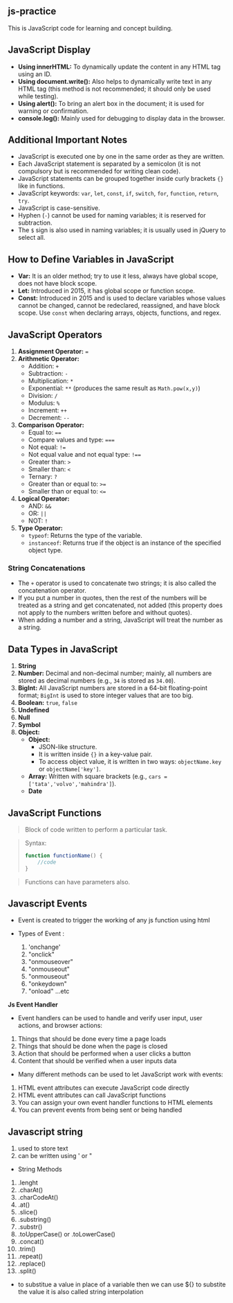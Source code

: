 
## js-practice

This is JavaScript code for learning and concept building.

## JavaScript Display

- **Using innerHTML:** To dynamically update the content in any HTML tag using an ID.
- **Using document.write():** Also helps to dynamically write text in any HTML tag (this method is not recommended; it should only be used while testing).
- **Using alert():** To bring an alert box in the document; it is used for warning or confirmation.
- **console.log():** Mainly used for debugging to display data in the browser.

## Additional Important Notes

- JavaScript is executed one by one in the same order as they are written.
- Each JavaScript statement is separated by a semicolon (it is not compulsory but is recommended for writing clean code).
- JavaScript statements can be grouped together inside curly brackets `{}` like in functions.
- JavaScript keywords: `var`, `let`, `const`, `if`, `switch`, `for`, `function`, `return`, `try`.
- JavaScript is case-sensitive.
- Hyphen (`-`) cannot be used for naming variables; it is reserved for subtraction.
- The `$` sign is also used in naming variables; it is usually used in jQuery to select all.

## How to Define Variables in JavaScript

- **Var:** It is an older method; try to use it less, always have global scope, does not have block scope.
- **Let:** Introduced in 2015, it has global scope or function scope.
- **Const:** Introduced in 2015 and is used to declare variables whose values cannot be changed, cannot be redeclared, reassigned, and have block scope. Use `const` when declaring arrays, objects, functions, and regex.

## JavaScript Operators

1. **Assignment Operator:** `=`
2. **Arithmetic Operator:**
   - Addition: `+`
   - Subtraction: `-`
   - Multiplication: `*`
   - Exponential: `**` (produces the same result as `Math.pow(x,y)`)
   - Division: `/`
   - Modulus: `%`
   - Increment: `++`
   - Decrement: `--`
3. **Comparison Operator:**
   - Equal to: `==`
   - Compare values and type: `===`
   - Not equal: `!=`
   - Not equal value and not equal type: `!==`
   - Greater than: `>`
   - Smaller than: `<`
   - Ternary: `?`
   - Greater than or equal to: `>=`
   - Smaller than or equal to: `<=`
4. **Logical Operator:**
   - AND: `&&`
   - OR: `||`
   - NOT: `!`
5. **Type Operator:**
   - `typeof`: Returns the type of the variable.
   - `instanceof`: Returns true if the object is an instance of the specified object type.

### String Concatenations

- The `+` operator is used to concatenate two strings; it is also called the concatenation operator.
- If you put a number in quotes, then the rest of the numbers will be treated as a string and get concatenated, not added (this property does not apply to the numbers written before and without quotes).
- When adding a number and a string, JavaScript will treat the number as a string.

## Data Types in JavaScript

1. **String**
2. **Number:** Decimal and non-decimal number; mainly, all numbers are stored as decimal numbers (e.g., `34` is stored as `34.00`).
3. **BigInt:** All JavaScript numbers are stored in a 64-bit floating-point format; `BigInt` is used to store integer values that are too big.
4. **Boolean:** `true`, `false`
5. **Undefined**
6. **Null**
7. **Symbol**
8. **Object:**
    - **Object:**
        - JSON-like structure.
        - It is written inside `{}` in a key-value pair.
        - To access object value, it is written in two ways: `objectName.key` or `objectName['key']`.
    - **Array:** Written with square brackets (e.g., `cars =['tata','volvo','mahindra']`).
    - **Date**

## JavaScript Functions

> Block of code written to perform a particular task.

> Syntax:
>
> ```javascript
> function functionName() {  
>     //code  
> }
> ```

> Functions can have parameters also.

## Javascript Events 

- Event is created to trigger the working of any js function using html

- Types of Event :
    1. 'onchange'
    2. "onclick"
    3. "onmouseover"
    4. "onmouseout"
    5. "onmouseout"
    6. "onkeydown"
    7. "onload" ...etc

**Js Event Handler**

- Event handlers can be used to handle and verify user input, user actions, and browser actions:

1. Things that should be done every time a page loads
2. Things that should be done when the page is closed
3. Action that should be performed when a user clicks a button
4. Content that should be verified when a user inputs data

- Many different methods can be used to let JavaScript work with events:

1. HTML event attributes can execute JavaScript code directly
2. HTML event attributes can call JavaScript functions
3. You can assign your own event handler functions to HTML elements
4. You can prevent events from being sent or being handled

## Javascript string

1. used to store text
2. can be written using ' or "

- String Methods
1. .lenght
2. .charAt()
3. .charCodeAt()
4. .at()
5. .slice()
6. .substring()
7. .substr()
8. .toUpperCase() or .toLowerCase()
9. .concat()
10. .trim()
11. .repeat()
12. .replace()
13. .split()

- to substitue a value in place of a variable then we can use ${} to substite the value it is also called string interpolation


